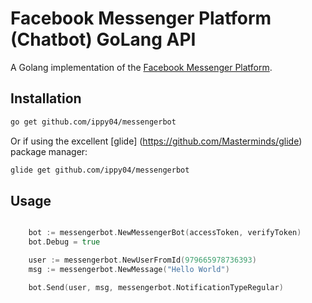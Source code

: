Facebook Messenger Platform (Chatbot) GoLang API
=====

A Golang implementation of the [Facebook Messenger Platform](https://developers.facebook.com/docs/messenger-platform).

## Installation
```bash
go get github.com/ippy04/messengerbot
```

Or if using the excellent [glide] (https://github.com/Masterminds/glide) package manager:

```bash
glide get github.com/ippy04/messengerbot
```

## Usage
```go

	bot := messengerbot.NewMessengerBot(accessToken, verifyToken)
	bot.Debug = true

	user := messengerbot.NewUserFromId(979665978736393)
	msg := messengerbot.NewMessage("Hello World")

	bot.Send(user, msg, messengerbot.NotificationTypeRegular)
```


